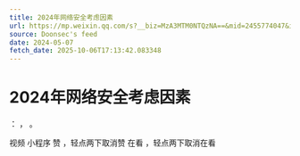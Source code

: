 ```yaml
---
title: 2024年网络安全考虑因素
url: https://mp.weixin.qq.com/s?__biz=MzA3MTM0NTQzNA==&mid=2455774047&idx=1&sn=0c70b5441ea30b90f09997ad4eceda63
source: Doonsec's feed
date: 2024-05-07
fetch_date: 2025-10-06T17:13:42.083348
---
```


# 2024年网络安全考虑因素

：
，
。

视频
小程序
赞
，轻点两下取消赞
在看
，轻点两下取消在看